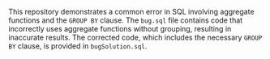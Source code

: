 This repository demonstrates a common error in SQL involving aggregate functions and the `GROUP BY` clause.  The `bug.sql` file contains code that incorrectly uses aggregate functions without grouping, resulting in inaccurate results.  The corrected code, which includes the necessary `GROUP BY` clause, is provided in `bugSolution.sql`.